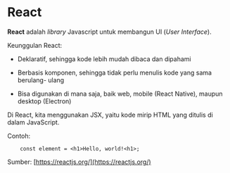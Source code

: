 # React

**React** adalah *library* Javascript untuk membangun UI (*User Interface*).

Keunggulan React:
* Deklaratif, sehingga kode lebih mudah dibaca dan dipahami

* Berbasis komponen, sehingga tidak perlu menulis kode yang sama berulang-
ulang

* Bisa digunakan di mana saja, baik web, mobile (React Native), maupun
desktop (Electron)

Di React, kita menggunakan JSX, yaitu kode mirip HTML yang ditulis di dalam
JavaScript.

Contoh:

```JSX
    const element = <h1>Hello, world!<h1>;
```

Sumber: [https://reactjs.org/](https://reactjs.org/)

